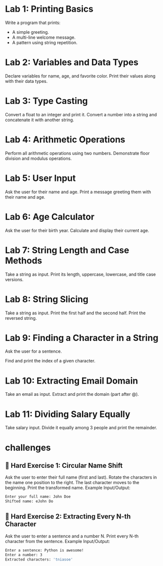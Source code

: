 # Lab 1: Printing Basics

Write a program that prints:

- A simple greeting.
- A multi-line welcome message.
- A pattern using string repetition.

# Lab 2: Variables and Data Types

Declare variables for name, age, and favorite color.
Print their values along with their data types.

# Lab 3: Type Casting

Convert a float to an integer and print it.
Convert a number into a string and concatenate it with another string.

# Lab 4: Arithmetic Operations

Perform all arithmetic operations using two numbers.
Demonstrate floor division and modulus operations.

# Lab 5: User Input

Ask the user for their name and age.
Print a message greeting them with their name and age.

# Lab 6: Age Calculator

Ask the user for their birth year.
Calculate and display their current age.

# Lab 7: String Length and Case Methods

Take a string as input.
Print its length, uppercase, lowercase, and title case versions.

# Lab 8: String Slicing

Take a string as input.
Print the first half and the second half.
Print the reversed string.

# Lab 9: Finding a Character in a String

Ask the user for a sentence.

Find and print the index of a given character.

# Lab 10: Extracting Email Domain

Take an email as input.
Extract and print the domain (part after @).

# Lab 11: Dividing Salary Equally

Take salary input.
Divide it equally among 3 people and print the remainder.

# challenges

## 🚀 Hard Exercise 1: Circular Name Shift

Ask the user to enter their full name (first and last).
Rotate the characters in the name one position to the right.
The last character moves to the beginning.
Print the transformed name.
Example Input/Output:

```bash
Enter your full name: John Doe
Shifted name: eJohn Do
```

## 🚀 Hard Exercise 2: Extracting Every N-th Character

Ask the user to enter a sentence and a number N.
Print every N-th character from the sentence.
Example Input/Output:

```bash
Enter a sentence: Python is awesome!
Enter a number: 3
Extracted characters: 'tniasoe'
```
